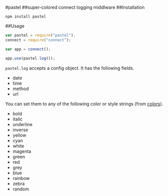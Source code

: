#pastel
##super-colored connect logging middlware
##Installation
```
npm install pastel
```
##Usage
```javascript
var pastel = require("pastel"),
connect = require("connect");

var app = connect();

app.use(pastel.log());
```

```pastel.log``` accepts a config object. It has the following fields.

* date
* time
* method
* url

You can set them to any of the following color or style strings (from [colors](https://github.com/Marak/colors.js)).

* bold
* italic
* underline
* inverse
* yellow
* cyan
* white
* magenta
* green
* red
* grey
* blue
* rainbow
* zebra
* random
